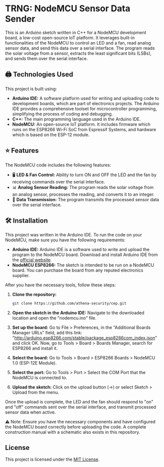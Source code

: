 # TRNG: NodeMCU Sensor Data Sender

This is an Arduino sketch written in C++ for a NodeMCU development board, a low-cost open-source IoT platform. It leverages built-in functionalities of the NodeMCU to control an LED and a fan, read analog sensor data, and send this data over a serial interface. The program reads the solar voltage from a sensor, extracts the least significant bits (LSBs), and sends them over the serial interface.



## 🖨️ Technologies Used

This project is built using:

- **Arduino IDE:** A software platform used for writing and uploading code to development boards, which are part of electronics projects. The Arduino IDE provides a comprehensive toolset for microcontroller programming, simplifying the process of coding and debugging.
- **C++:** The main programming language used in the Arduino IDE.
- **NodeMCU:** An open-source IoT platform. It includes firmware which runs on the ESP8266 Wi-Fi SoC from Espressif Systems, and hardware which is based on the ESP-12 module.

## ⭐ Features

The NodeMCU code includes the following features:

- 🖥️ **LED & Fan Control:** Ability to turn ON and OFF the LED and the fan by receiving commands over the serial interface.
- 📊 **Analog Sensor Reading:** The program reads the solar voltage from an analog sensor, processes the reading, and converts it to an integer.
- 📡 **Data Transmission:** The program transmits the processed sensor data over the serial interface.



## 🛠️ Installation

This project was written in the Arduino IDE. To run the code on your NodeMCU, make sure you have the following requirements:

- **Arduino IDE:** Arduino IDE is a software used to write and upload the program to the NodeMCU board. Download and install Arduino IDE from the [official website](https://www.arduino.cc/en/software).
- **NodeMCU ESP8266:** The sketch is intended to be run on a NodeMCU board. You can purchase the board from any reputed electronics supplier.

 After you have the necessary tools, follow these steps:

1. **Clone the repository:**

   ```bash
   git clone https://github.com/athena-security/cep.git
   ```

2. **Open the sketch in the Arduino IDE:** Navigate to the downloaded location and open the "nodemcu.ino" file.

3. **Set up the board:** Go to File > Preferences, in the "Additional Boards Manager URLs" field, add this link: "http://arduino.esp8266.com/stable/package_esp8266com_index.json" and click OK. Now, go to Tools > Board > Boards Manager, search for ESP8266 and install it. 

4. **Select the board:** Go to Tools > Board > ESP8266 Boards > NodeMCU 1.0 (ESP-12E Module).

5. **Select the port:** Go to Tools > Port > Select the COM Port that the NodeMCU is connected to.

6. **Upload the sketch:** Click on the upload button (->) or select Sketch > Upload from the menu.

Once the upload is complete, the LED and the fan should respond to "on" and "off" commands sent over the serial interface, and transmit processed sensor data when active.

⚠️ Note: Ensure you have the necessary components and have configured the NodeMCU board correctly before uploading the code. A complete construction manual with a schematic also exists in this repository.



## License

This project is licensed under the [MIT License](../LICENSE.md).
